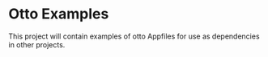 # Otto Examples
This project will contain examples of otto Appfiles for use as dependencies in other projects.
